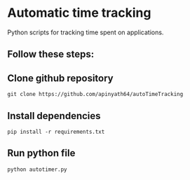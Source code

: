 # Automatic time tracking
Python scripts for tracking time spent on applications.
## Follow these steps:

## Clone github repository
    git clone https://github.com/apinyath64/autoTimeTracking

## Install dependencies
    pip install -r requirements.txt

## Run python file
    python autotimer.py
